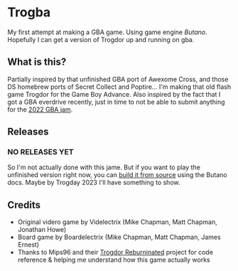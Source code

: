 # Trogba
My first attempt at making a GBA game. Using game engine *Butano*. Hopefully I can get a version of Trogdor up and running on gba.

## What is this?
Partially inspired by that unfinished GBA port of Awexome Cross, and those DS homebrew ports of Secret Collect and Poptire... I'm making that old flash game Trogdor for the Game Boy Advance. Also inspired by the fact that I got a GBA everdrive recently, just in time to not be able to submit anything for the [2022 GBA jam](https://itch.io/jam/gbajam22). 

## Releases

### NO RELEASES YET
So I'm not actually done with this jame. But if you want to play the unfinished version right now, you can [build it from source](https://gvaliente.github.io/butano/getting_started.html) using the Butano docs. Maybe by Trogday 2023 I'll have something to show.

## Credits
- Original videro game by Videlectrix (Mike Chapman, Matt Chapman, Jonathan Howe)
- Board game by Boardelectrix (Mike Chapman, Matt Chapman, James Ernest)
- Thanks to Mips96 and their [Trogdor Reburninated](https://github.com/Mips96/Trogdor-Reburninated) project for code reference & helping me understand how this game actually works
